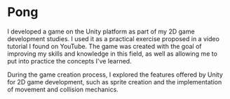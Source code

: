 # Pong

I developed a game on the Unity platform as part of my 2D game development studies. I used it as a practical exercise proposed in a video tutorial I found on YouTube. The game was created with the goal of improving my skills and knowledge in this field, as well as allowing me to put into practice the concepts I've learned.

During the game creation process, I explored the features offered by Unity for 2D game development, such as sprite creation and the implementation of movement and collision mechanics.
